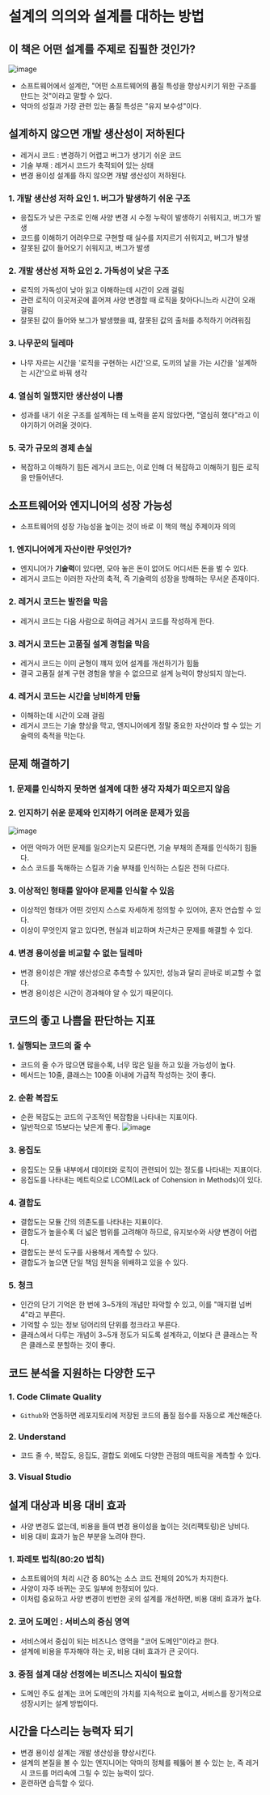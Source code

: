 # 설계의 의의와 설계를 대하는 방법
## 이 책은 어떤 설계를 주제로 집필한 것인가?
![image](./images/image001.png)

- 소프트웨어에서 설계란, "어떤 소프트웨어의 품질 특성을 향상시키기 위한 구조를 만드는 것"이라고 말할 수 있다.
- 악마의 성질과 가장 관련 있는 품질 특성은 "유지 보수성"이다.

## 설계하지 않으면 개발 생산성이 저하된다
- 레거시 코드 : 변경하기 어렵고 버그가 생기기 쉬운 코드
- 기술 부채 : 레거시 코드가 축적되어 있는 상태
- 변경 용이성 설계를 하지 않으면 개발 생산성이 저하된다.

### 1. 개발 생산성 저하 요인 1. 버그가 발생하기 쉬운 구조
- 응집도가 낮은 구조로 인해 사양 변경 시 수정 누락이 발생하기 쉬워지고, 버그가 발생
- 코드를 이해하기 어려우므로 구현할 때 실수를 저지르기 쉬워지고, 버그가 발생
- 잘못된 값이 들어오기 쉬워지고, 버그가 발생

### 2. 개발 생산성 저하 요인 2. 가독성이 낮은 구조
- 로직의 가독성이 낮아 읽고 이해하는데 시간이 오래 걸림
- 관련 로직이 이곳저곳에 흩어져 사양 변경할 때 로직을 찾아다니느라 시간이 오래 걸림
- 잘못된 값이 들어와 보그가 발생했을 떄, 잘못된 값의 출처를 추적하기 어려워짐

### 3. 나무꾼의 딜레마
- 나무 자르는 시간을 '로직을 구현하는 시간'으로, 도끼의 날을 가는 시간을 '설계하는 시간'으로 바꿔 생각

### 4. 열심히 일했지만 생산성이 나쁨
- 성과를 내기 쉬운 구조를 설계하는 데 노력을 쏟지 않았다면, "열심히 했다"라고 이야기하기 어려울 것이다.

### 5. 국가 규모의 경제 손실
- 복잡하고 이해하기 힘든 레거시 코드는, 이로 인해 더 복잡하고 이해하기 힘든 로직을 만들어낸다.

## 소프트웨어와 엔지니어의 성장 가능성
- 소프트웨어의 성장 가능성을 높이는 것이 바로 이 책의 핵심 주제이자 의의

### 1. 엔지니어에게 자산이란 무엇인가?
- 엔지니어가 **기술력**이 있다면, 모아 놓은 돈이 없어도 어디서든 돈을 벌 수 있다.
- 레거시 코드는 이러한 자산의 축적, 즉 기술력의 성장을 방해하는 무서운 존재이다.

### 2. 레거시 코드는 발전을 막음
- 레거시 코드는 다음 사람으로 하여금 레거시 코드를 작성하게 한다.

### 3. 레거시 코드는 고품질 설계 경험을 막음
- 레거시 코드는 이미 균형이 꺠져 있어 설계를 개선하기가 힘듦
- 결국 고품질 설계 구현 경험을 쌓을 수 없으므로 설계 능력이 향상되지 않는다.

### 4. 레거시 코드는 시간을 낭비하게 만듦
- 이해하는데 시간이 오래 걸림
- 레거시 코드는 기술 향상을 막고, 엔지니어에게 정말 중요한 자산이라 할 수 있는 기술력의 축적을 막는다.

## 문제 해결하기
### 1. 문제를 인식하지 못하면 설계에 대한 생각 자체가 떠오르지 않음
### 2. 인지하기 쉬운 문제와 인지하기 어려운 문제가 있음
![image](./images/image002.png)
- 어떤 악마가 어떤 문제를 일으키는지 모른다면, 기술 부채의 존재를 인식하기 힘들다.
- 소스 코드를 독해하는 스킬과 기술 부채를 인식하는 스킬은 전혀 다르다.
### 3. 이상적인 형태를 알아야 문제를 인식할 수 있음
- 이상적인 형태가 어떤 것인지 스스로 자세하게 정의할 수 있어야, 혼자 연습할 수 있다.
- 이상이 무엇인지 알고 있다면, 현실과 비교하며 차근차근 문제를 해결할 수 있다.
### 4. 변경 용이성을 비교할 수 없는 딜레마
- 변경 용이성은 개발 생산성으로 추측할 수 있지만, 성능과 달리 곧바로 비교할 수 없다.
- 변경 용이성은 시간이 경과해야 알 수 있기 때문이다.

## 코드의 좋고 나쁨을 판단하는 지표
### 1. 실행되는 코드의 줄 수
- 코드의 줄 수가 많으면 많을수록, 너무 많은 일을 하고 있을 가능성이 높다.
- 메서드는 10줄, 클래스는 100줄 이내에 가급적 작성하는 것이 좋다.
### 2. 순환 복잡도
- 순환 복잡도는 코드의 구조적인 복잡함을 나타내는 지표이다.
- 일반적으로 15보다는 낮은게 좋다.
![image](./images/image003.png)
### 3. 응집도
- 응집도는 모듈 내부에서 데이터와 로직이 관련되어 있는 정도를 나타내는 지표이다.
- 응집도를 나타내는 메트릭으로 LCOM(Lack of Cohension in Methods)이 있다.
### 4. 결합도
- 결합도는 모듈 간의 의존도를 나타내는 지표이다.
- 결합도가 높을수록 더 넓은 범위를 고려해야 하므로, 유지보수와 사양 변경이 어렵다.
- 결합도는 분석 도구를 사용해서 계측할 수 있다.
- 결합도가 높으면 단일 책임 원칙을 위배하고 있을 수 있다.
### 5. 청크
- 인간의 단기 기억은 한 번에 3~5개의 개념만 파악할 수 있고, 이를 "매지컬 넘버 4"라고 부른다.
- 기억할 수 있는 정보 덩어리의 단위를 청크라고 부른다.
- 클래스에서 다루는 개념이 3~5개 정도가 되도록 설계하고, 이보다 큰 클래스는 작은 클래스로 분할하는 것이 좋다.

## 코드 분석을 지원하는 다양한 도구
### 1. Code Climate Quality
- `Github`와 연동하면 레포지토리에 저장된 코드의 품질 점수를 자동으로 계산해준다.
### 2. Understand
- 코드 줄 수, 복잡도, 응집도, 결합도 외에도 다양한 관점의 매트릭을 계측할 수 있다.
### 3. Visual Studio

## 설계 대상과 비용 대비 효과
- 사양 변경도 없는데, 비용을 들여 변경 용이성을 높이는 것(리팩토링)은 낭비다.
- 비용 대비 효과가 높은 부분을 노려야 한다.
### 1. 파레토 법칙(80:20 법칙)
- 소프트웨어의 처리 시간 중 80%는 소스 코드 전체의 20%가 차지한다.
- 사양이 자주 바뀌는 곳도 일부에 한정되어 있다.
- 이처럼 중요하고 사양 변경이 빈번한 곳의 설계를 개선하면, 비용 대비 효과가 높다.
### 2. 코어 도메인 : 서비스의 중심 영역
- 서비스에서 중심이 되는 비즈니스 영역을 "코어 도메인"이라고 한다.
- 설계에 비용을 투자해야 하는 곳, 비용 대비 효과가 큰 곳이다.
### 3. 중점 설계 대상 선정에는 비즈니스 지식이 필요함
- 도메인 주도 설계는 코어 도메인의 가치를 지속적으로 높이고, 서비스를 장기적으로 성장시키는 설계 방법이다.

## 시간을 다스리는 능력자 되기
- 변경 용이성 설계는 개발 생산성을 향상시킨다.
- 설계의 본질을 볼 수 있는 엔지니어는 악마의 정체를 꿰뚫어 볼 수 있는 눈, 즉 레거시 코드를 머리속에 그릴 수 있는 능력이 있다.
- 훈련하면 습득할 수 있다.
